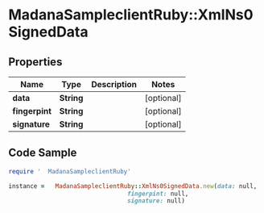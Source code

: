 #   MadanaSampleclientRuby::XmlNs0SignedData

## Properties

Name | Type | Description | Notes
------------ | ------------- | ------------- | -------------
**data** | **String** |  | [optional] 
**fingerpint** | **String** |  | [optional] 
**signature** | **String** |  | [optional] 

## Code Sample

```ruby
require '  MadanaSampleclientRuby'

instance =   MadanaSampleclientRuby::XmlNs0SignedData.new(data: null,
                                 fingerpint: null,
                                 signature: null)
```


